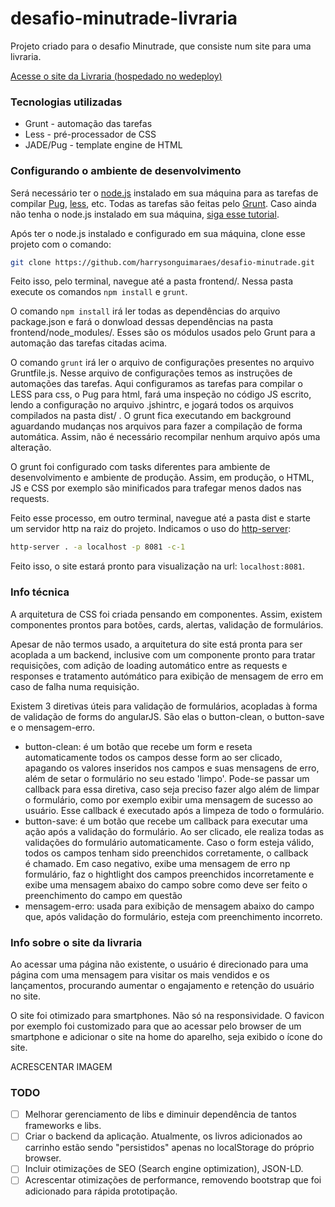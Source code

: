 # desafio-minutrade-livraria

Projeto criado para o desafio Minutrade, que consiste num site para uma livraria.

[Acesse o site da Livraria (hospedado no wedeploy)](https://desafio-minutrade.wedeploy.io)

### Tecnologias utilizadas
* Grunt - automação das tarefas
* Less - pré-processador de CSS
* JADE/Pug - template engine de HTML

### Configurando o ambiente de desenvolvimento

Será necessário ter o [node.js](https://nodejs.org/en/download/) instalado em sua máquina para as tarefas de compilar [Pug](https://pugjs.org/api/getting-started.html), [less](http://lesscss.org/), etc. Todas as tarefas são feitas pelo [Grunt](https://gruntjs.com/). Caso ainda não tenha o node.js instalado em sua máquina, [siga esse tutorial](https://nodejs.org/en/download/package-manager/). 

Após ter o node.js instalado e configurado em sua máquina, clone esse projeto com o comando:
```bash
git clone https://github.com/harrysonguimaraes/desafio-minutrade.git
```
Feito isso, pelo terminal, navegue até a pasta frontend/. Nessa pasta execute os comandos `npm install` e `grunt`.

O comando `npm install` irá ler todas as dependências do arquivo package.json e fará o donwload dessas dependências na pasta frontend/node_modules/. Esses são os módulos usados pelo Grunt para a automação das tarefas citadas acima.

O comando `grunt` irá ler o arquivo de configurações presentes no arquivo Gruntfile.js. Nesse arquivo de configurações temos as instruções de automações das tarefas. Aqui configuramos as tarefas para compilar o LESS para css, o Pug para html, fará uma inspeção no código JS escrito, lendo a configuração no arquivo .jshintrc, e jogará todos os arquivos compilados na pasta dist/ . O grunt fica executando em background aguardando mudanças nos arquivos para fazer a compilação de forma automática. Assim, não é necessário recompilar nenhum arquivo após uma alteração.

O grunt foi configurado com tasks diferentes para ambiente de desenvolvimento e ambiente de produção. Assim, em produção, o HTML, JS e CSS por exemplo são minificados para trafegar menos dados nas requests.

Feito esse processo, em outro terminal, navegue até a pasta dist e starte um servidor http na raiz do projeto. Indicamos o uso do [http-server](https://www.npmjs.com/package/http-server):
```bash
http-server . -a localhost -p 8081 -c-1
```

Feito isso, o site estará pronto para visualização na url: `localhost:8081`.


### Info técnica

A arquitetura de CSS foi criada pensando em componentes. Assim, existem componentes prontos para botões, cards, alertas, validação de formulários.

Apesar de não termos usado, a arquitetura do site está pronta para ser acoplada a um backend, inclusive com um componente pronto para tratar requisições, com adição de loading automático entre as requests e responses e tratamento autómático para exibição de mensagem de erro em caso de falha numa requisição.

Existem 3 diretivas úteis para validação de formulários, acopladas à forma de validação de forms do angularJS. São elas o button-clean, o button-save e o mensagem-erro.

* button-clean: é um botão que recebe um form e reseta automaticamente todos os campos desse form ao ser clicado, apagando os valores inseridos nos campos e suas mensagens de erro, além de setar o formulário no seu estado 'limpo'. Pode-se passar um callback para essa diretiva, caso seja preciso fazer algo além de limpar o formulário, como por exemplo exibir uma mensagem de sucesso ao usuário. Esse callback é executado após a limpeza de todo o formulário.
* button-save: é um botão que recebe um callback para executar uma ação após a validação do formulário. Ao ser clicado, ele realiza todas as validações do formulário automaticamente. Caso o form esteja válido, todos os campos tenham sido preenchidos corretamente, o callback é chamado. Em caso negativo, exibe uma mensagem de erro np formulário, faz o hightlight dos campos preenchidos incorretamente e exibe uma mensagem abaixo do campo sobre como deve ser feito o preenchimento do campo em questão
* mensagem-erro: usada para exibição de mensagem abaixo do campo que, após validação do formulário, esteja com preenchimento incorreto.

### Info sobre o site da livraria

Ao acessar uma página não existente, o usuário é direcionado para uma página com uma mensagem para visitar os mais vendidos e os lançamentos, procurando aumentar o engajamento e retenção do usuário no site.

O site foi otimizado para smartphones. Não só na responsividade. O favicon por exemplo foi customizado para que ao acessar pelo browser de um smartphone e adicionar o site na home do aparelho, seja exibido o ícone do site.


ACRESCENTAR IMAGEM


### TODO
- [ ] Melhorar gerenciamento de libs e diminuir dependência de tantos frameworks e libs.
- [ ] Criar o backend da aplicação. Atualmente, os livros adicionados ao carrinho estão sendo "persistidos" apenas no localStorage do próprio browser.
- [ ] Incluir otimizações de SEO (Search engine optimization), JSON-LD.
- [ ] Acrescentar otimizações de performance, removendo bootstrap que foi adicionado para rápida prototipação. 
